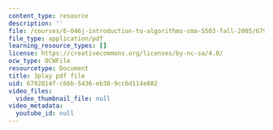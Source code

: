 ```yaml
---
content_type: resource
description: ''
file: /courses/6-046j-introduction-to-algorithms-sma-5503-fall-2005/6792814fc66b5436eb389cc6d114e882_Sygq1e0xWnM.pdf
file_type: application/pdf
learning_resource_types: []
license: https://creativecommons.org/licenses/by-nc-sa/4.0/
ocw_type: OCWFile
resourcetype: Document
title: 3play pdf file
uid: 6792814f-c66b-5436-eb38-9cc6d114e882
video_files:
  video_thumbnail_file: null
video_metadata:
  youtube_id: null
---
```

